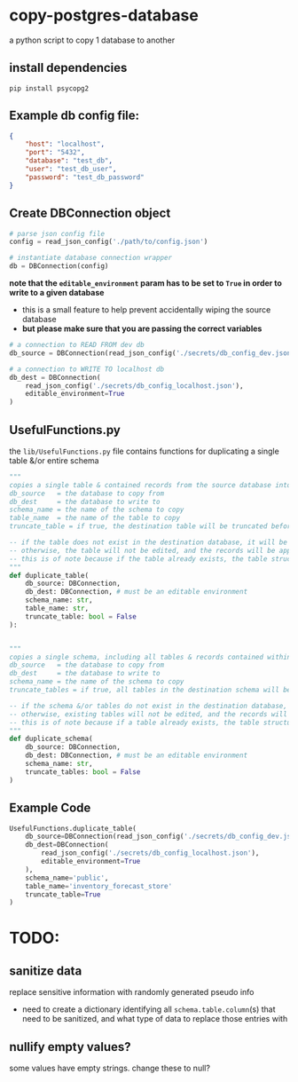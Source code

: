 # copy-postgres-database
a python script to copy 1 database to another

## install dependencies
```
pip install psycopg2
```

## Example db config file:
``` JSON
{
    "host": "localhost",
    "port": "5432",
    "database": "test_db",
    "user": "test_db_user",
    "password": "test_db_password"
}
```

## Create DBConnection object

``` python
# parse json config file
config = read_json_config('./path/to/config.json')

# instantiate database connection wrapper
db = DBConnection(config)
```

__note that the `editable_environment` param has to be set to `True` in order to write to a given database__
 - this is a small feature to help prevent accidentally wiping the source database
 - __but please make sure that you are passing the correct variables__

``` python
# a connection to READ FROM dev db
db_source = DBConnection(read_json_config('./secrets/db_config_dev.json'))

# a connection to WRITE TO localhost db
db_dest = DBConnection(
    read_json_config('./secrets/db_config_localhost.json'), 
    editable_environment=True
)
```

## UsefulFunctions.py
the `lib/UsefulFunctions.py` file contains functions for duplicating a single table &/or entire schema

```python
"""
copies a single table & contained records from the source database into the destination database
db_source   = the database to copy from
db_dest     = the database to write to
schema_name = the name of the schema to copy
table_name  = the name of the table to copy 
truncate_table = if true, the destination table will be truncated before copying

-- if the table does not exist in the destination database, it will be created
-- otherwise, the table will not be edited, and the records will be appended to the existing table
-- this is of note because if the table already exists, the table structure must already match the source table
"""
def duplicate_table(
    db_source: DBConnection, 
    db_dest: DBConnection, # must be an editable environment
    schema_name: str, 
    table_name: str,
    truncate_table: bool = False
):


"""
copies a single schema, including all tables & records contained within the schema 
db_source   = the database to copy from
db_dest     = the database to write to
schema_name = the name of the schema to copy
truncate_tables = if true, all tables in the destination schema will be truncated before copying

-- if the schema &/or tables do not exist in the destination database, they will be created
-- otherwise, existing tables will not be edited, and the records will be appended to the existing tables
-- this is of note because if a table already exists, the table structure must already match the source table
"""
def duplicate_schema(
    db_source: DBConnection, 
    db_dest: DBConnection, # must be an editable environment
    schema_name: str,
    truncate_tables: bool = False
)
```


## Example Code
``` python
UsefulFunctions.duplicate_table(
    db_source=DBConnection(read_json_config('./secrets/db_config_dev.json')),
    db_dest=DBConnection(
        read_json_config('./secrets/db_config_localhost.json'), 
        editable_environment=True
    ),
    schema_name='public', 
    table_name='inventory_forecast_store'
    truncate_table=True
)
```



# TODO:

## sanitize data
replace sensitive information with randomly generated pseudo info
- need to create a dictionary identifying all `schema.table.column`(s) that need to be sanitized, and what type of data to replace those entries with

## nullify empty values?
some values have empty strings. change these to null?